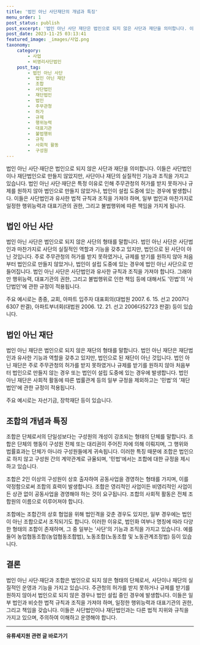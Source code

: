 ```yaml
---
title: '법인 아닌 사단재단의 개념과 특징'
menu_order: 1
post_status: publish
post_excerpt: '법인 아닌 사단 재단은 법인으로 되지 않은 사단과 재단을 의미합니다. 이들은 사단법인이나 재단법인으로 만들지 않았지만, 사단이나 재단의 실질적인 기능과 조직을 가지고 있습니다. 법인 아닌 사단 재단은 특정 이유로 인해 주무관청의 허가를 받지 못하거나 규제를 원하지 않아 법인으로 만들지 않았거나, 법인이 설립 도중에 있는 경우에 발생합니다. 이들은 사단법인과 유사한 법적 규칙과 조직을 가져야 하며, 일부 법인과 마찬가지로 일정한 행위능력과 대표기관의 권한, 그리고 불법행위에 따른 책임을 가지게 됩니다.'
post_date: 2023-11-25 03:13:41
featured_image: _images/사업.png
taxonomy:
    category:
        - 사업
        - 비영리사단법인
    post_tag:
        - 법인 아닌 사단
        -  법인 아닌 재단
        -  조합
        -  사단법인
        -  재단법인
        -  법인
        -  주무관청
        -  허가
        -  규제
        -  행위능력
        -  대표기관
        -  불법행위
        -  규칙
        -  사회적 활동
        -  구성원
---
```



법인 아닌 사단·재단은 법인으로 되지 않은 사단과 재단을 의미합니다. 이들은 사단법인이나 재단법인으로 만들지 않았지만, 사단이나 재단의 실질적인 기능과 조직을 가지고 있습니다. 법인 아닌 사단·재단은 특정 이유로 인해 주무관청의 허가를 받지 못하거나 규제를 원하지 않아 법인으로 만들지 않았거나, 법인이 설립 도중에 있는 경우에 발생합니다. 이들은 사단법인과 유사한 법적 규칙과 조직을 가져야 하며, 일부 법인과 마찬가지로 일정한 행위능력과 대표기관의 권한, 그리고 불법행위에 따른 책임을 가지게 됩니다.

## 법인 아닌 사단

법인 아닌 사단은 법인으로 되지 않은 사단의 형태를 말합니다. 법인 아닌 사단은 사단법인과 마찬가지로 사단의 실질적인 역할과 기능을 갖추고 있지만, 법인으로 된 사단이 아닌 것입니다. 주로 주무관청의 허가를 받지 못하였거나, 규제를 받기를 원하지 않아 처음부터 법인으로 만들지 않았거나, 법인이 설립 도중에 있는 경우에 법인 아닌 사단으로 만들어집니다. 법인 아닌 사단은 사단법인과 유사한 규칙과 조직을 가져야 합니다. 그래야만 행위능력, 대표기관의 권한, 그리고 불법행위로 인한 책임 등에 대해서도 '민법'의 '사단법인'에 관한 규정이 적용됩니다. 

주요 예시로는 종중, 교회, 아파트 입주자 대표회의(대법원 2007. 6. 15. 선고 2007다6307 판결), 아파트부녀회(대법원 2006. 12. 21. 선고 2006다52723 판결) 등이 있습니다.

## 법인 아닌 재단

법인 아닌 재단은 법인으로 되지 않은 재단의 형태를 말합니다. 법인 아닌 재단은 재단법인과 유사한 기능과 역할을 갖추고 있지만, 법인으로 된 재단이 아닌 것입니다. 법인 아닌 재단은 주로 주무관청의 허가를 받지 못하였거나 규제를 받기를 원하지 않아 처음부터 법인으로 만들지 않는 경우 또는 법인이 설립 도중에 있는 경우에 발생합니다. 법인 아닌 재단은 사회적 활동에 따른 법률관계 등의 일부 규정을 제외하고는 '민법'의 '재단법인'에 관한 규정이 적용됩니다.

주요 예시로는 자선기금, 장학재단 등이 있습니다.

## 조합의 개념과 특징

조합은 단체로서의 단일성보다는 구성원의 개성이 강조되는 형태의 단체를 말합니다. 조합은 단체의 행동이 구성원 전체 또는 대리권이 주어진 자에 의해 이뤄지며, 그 행위와 법률효과는 단체가 아니라 구성원들에게 귀속됩니다. 이러한 특징 때문에 조합은 법인으로 하지 않고 구성원 간의 계약관계로 규율되며, '민법'에서는 조합에 대한 규정을 제시하고 있습니다.

조합은 2인 이상의 구성원이 상호 출자하여 공동사업을 경영하는 형태를 가지며, 이를 약정함으로써 조합의 효력이 발생합니다. 조합은 영리적인 사업이든 비영리적인 사업이든 상관 없이 공동사업을 경영해야 하는 것이 요구됩니다. 조합의 사회적 활동은 전체 조합원의 이름으로 이루어져야 합니다.

조합에는 조합간의 상호 협업을 위해 법인격을 갖춘 경우도 있지만, 일부 경우에는 법인이 아닌 조합으로서 조직되기도 합니다. 이러한 이유로, 법인화 여부나 명칭에 따라 다양한 형태의 조합이 존재하며, 그 중 일부는 '사단'의 기능과 조직을 가지고 있습니다. 예를 들어 농업협동조합(농업협동조합법), 노동조합(노동조합 및 노동관계조정법) 등이 있습니다.

## 결론

법인 아닌 사단·재단과 조합은 법인으로 되지 않은 형태의 단체로서, 사단이나 재단의 실질적인 운영과 기능을 가지고 있습니다. 주관청의 허가를 받지 못하거나 규제를 받기를 원하지 않아서 법인으로 되지 않은 경우나 법인 설립 중인 경우에 발생합니다. 이들은 일부 법인과 비슷한 법적 규칙과 조직을 가져야 하며, 일정한 행위능력과 대표기관의 권한, 그리고 책임을 갖습니다. 이들은 사단법인이나 재단법인과는 다른 법적 지위와 규칙을 가지고 있으며, 주의하여 이해하고 운영해야 합니다.
<!-- wp:separator -->
<hr class="wp-block-separator has-alpha-channel-opacity"/>
<!-- /wp:separator -->

<!-- wp:group {"backgroundColor":"base","layout":{"type":"constrained"}} -->
<div class="wp-block-group has-base-background-color has-background"><!-- wp:paragraph {"align":"center","fontSize":"medium"} -->
<p class="has-text-align-center has-large-font-size"><strong>유류세지원 관련 글 바로가기</strong></p>
<!-- /wp:paragraph -->


<!-- wp:latest-posts
{"categories":[{"id":14360,"count":19,"description":"","link":"https://uknowlaw.com/category/%ec%9c%a0%eb%a5%98%ec%84%b8%ec%a7%80%ec%9b%90/","name":"유류세지원","slug":"유류세지원","taxonomy":"category","parent":0,"meta":[],"_links":{"self":[{"href":"https://uknowlaw.com/wp-json/wp/v2/categories/14360"}],"collection":[{"href":"https://uknowlaw.com/wp-json/wp/v2/categories"}],"about":[{"href":"https://uknowlaw.com/wp-json/wp/v2/taxonomies/category"}],"wp:post_type":[{"href":"https://uknowlaw.com/wp-json/wp/v2/posts?categories=14360"}],"curies":[{"name":"wp","href":"https://api.w.org/{rel}","templated":true}]}}],"postsToShow":100,"excerptLength":28,"postLayout":"grid","columns":2,"featuredImageAlign":"left","featuredImageSizeSlug":"large","fontSize":"small"} /--></div>
<!-- /wp:group -->